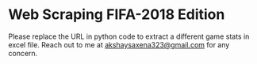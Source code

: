 # Web Scraping FIFA-2018 Edition
Please replace the URL in python code to extract a different game stats in excel file.
Reach out to me at akshaysaxena323@gmail.com for any concern.
